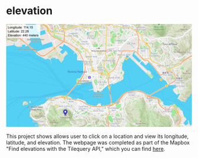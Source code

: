 # elevation

![Hong Kong](hong-kong.png)

This project shows allows user to click on a location and view its longitude, latitude, and elevation. The webpage was completed as part of the Mapbox "Find elevations with the Tilequery API," which you can find [here](https://docs.mapbox.com/help/tutorials/find-elevations-with-tilequery-api/).
